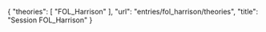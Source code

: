 {
    "theories": [
        "FOL_Harrison"
    ],
    "url": "entries/fol_harrison/theories",
    "title": "Session FOL_Harrison"
}
